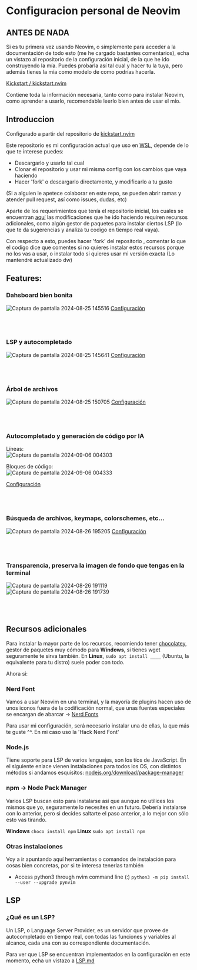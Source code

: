 # Configuracion personal de Neovim

## ANTES DE NADA
Si es tu primera vez usando Neovim, o simplemente para acceder a la documentación de todo esto
(me he cargado bastantes comentarios), echa un vistazo al repositorio de la configuración inicial, de la
que he ido construyendo la mía. Puedes probarla así tal cual y hacer tu la tuya, pero además tienes la mía
como modelo de como podrías hacerla.

[Kickstart / kickstart.nvim](https://github.com/nvim-lua/kickstart.nvim)

Contiene toda la información necesaria, tanto como para instalar Neovim, como aprender a usarlo, recomendable
leerlo bien antes de usar el mío.

## Introduccion

Configurado a partir del repositorio de [kickstart.nvim](https://github.com/nvim-lua/kickstart.nvim)

Este repositorio es mi configuración actual que uso en [WSL](https://www.arsys.es/blog/wsl-windows-subsystem-linux#:~:text=WSL%20corresponde%20con%20las%20siglas,familia%20GNU%2FLinux%20en%20Windows.), depende de lo que te interese puedes: 
* Descargarlo y usarlo tal cual
* Clonar el repositorio y usar mi misma config con los cambios que vaya haciendo
* Hacer 'fork' o descargarlo directamente, y modificarlo a tu gusto

(Si a alguien le apetece colaborar en este repo, se pueden abrir ramas y atender pull request, así como issues, dudas, etc)

Aparte de los requerimientos que tenía el repositorio inicial, los cuales se encuentran [aquí](##Installation)
las modificaciones que he ido haciendo requiren recursos adicionales, como algún gestor de paquetes para instalar 
ciertos LSP (lo que te da sugerencias y analiza tu codigo en tiempo real vaya).

Con respecto a esto, puedes hacer 'fork' del repositorio , comentar lo que el codigo dice que comentes si no 
quieres instalar estos recursos porque no los vas a usar, o instalar todo si quieres usar mi versión exacta
(Lo mantendré actualizado dw)

## Features: 

### Dahsboard bien bonita
![Captura de pantalla 2024-08-25 145516](https://github.com/user-attachments/assets/63a8ca10-44f3-478d-b27b-f4e70ae95407)
[Configuración](https://github.com/krisMG21/config.nvim/blob/master/lua/plugins/dashboard.lua)
<br/><br/><br/><br/>

### LSP y autocompletado
![Captura de pantalla 2024-08-25 145641](https://github.com/user-attachments/assets/bfa1ada8-583f-40ce-86e5-971bc545d203)
[Configuración](https://github.com/krisMG21/config.nvim/blob/master/lua/plugins/lsp)
<br/><br/><br/><br/>

### Árbol de archivos
![Captura de pantalla 2024-08-25 150705](https://github.com/user-attachments/assets/f48f11c9-21b3-4b0a-a8a9-063776081712)
[Configuración](https://github.com/krisMG21/config.nvim/blob/master/lua/plugins/kickstart/neo-tree.lua)
<br/><br/><br/><br/>

### Autocompletado y generación de código por IA
Líneas:<br/>
![Captura de pantalla 2024-09-06 004303](https://github.com/user-attachments/assets/7c481cae-4676-4174-9b60-7fbcac1f0c6f)

Bloques de código:<br/>
![Captura de pantalla 2024-09-06 004333](https://github.com/user-attachments/assets/29427f30-81b9-4536-b84a-55fbc19ad060)

[Configuración](https://github.com/krisMG21/config.nvim/blob/master/lua/plugins/supermaven.lua)
<br/><br/><br/><br/>

### Búsqueda de archivos, keymaps, colorschemes, etc...
![Captura de pantalla 2024-08-26 195205](https://github.com/user-attachments/assets/62439dc3-9ef0-4817-921a-19377661d0db)
[Configuración](https://github.com/krisMG21/config.nvim/blob/master/lua/plugins/telescope.lua)
<br/><br/><br/><br/>

### Transparencia, preserva la imagen de fondo que tengas en la terminal
![Captura de pantalla 2024-08-26 191119](https://github.com/user-attachments/assets/1ebb4336-3292-4648-b4ff-4c69cb97cb79)
![Captura de pantalla 2024-08-26 191739](https://github.com/user-attachments/assets/5d3e7054-c6d7-40f9-9537-4c7249e33bfe)
<br/><br/><br/><br/>

## Recursos adicionales

Para instalar la mayor parte de los recursos, recomiendo tener [chocolatey](https://chocolatey.org/install), 
gestor de paquetes muy cómodo para **Windows**, si tienes wget seguramente te sirva también.
En **Linux**, ```sudo apt install ____``` (Ubuntu, la equivalente para tu distro) suele poder con todo.

Ahora si:

### Nerd Font 
Vamos a usar Neovim en una terminal, y la mayoría de plugins hacen uso de unos iconos fuera de la codificación normal, que unas fuentes especiales se encargan de abarcar -> [Nerd Fonts](https://nerdfonts.com)

Para usar mi configuración, será necesario instalar una de ellas, la que más te guste ^^. En mi caso uso la 'Hack Nerd Font' 

### Node.js
Tiene soporte para LSP de varios lenguajes, son los tíos de JavaScript.
En el siguiente enlace vienen instalaciones para todos los OS, con distintos métodos si andamos esquisitos:
[nodejs.org/download/package-manager](https://nodejs.org/en/download/package-manager)

### npm -> Node Pack Manager
Varios LSP buscan esto para instalarse asi que aunque no utilices los mismos que yo, seguramente lo necesites
en un futuro. Debería instalarse con lo anterior, pero si decides saltarte el paso anterior, a lo mejor con
sólo esto vas tirando.

**Windows** ```choco install npm```
**Linux** ```sudo apt install npm```

### Otras instalaciones
Voy a ir apuntando aquí herramientas o comandos de instalación para cosas bien concretas, por si te interesa tenerlas también

- Access python3 through nvim command line (:)   ```python3 -m pip install --user --upgrade pynvim```



## LSP
### ¿Qué es un LSP?
Un LSP, o Language Server Provider, es un servidor que provee de autocompletado en tiempo real, con todas las funciones y variables al alcance, cada una con su correspondiente documentación.

Para ver que LSP se encuentran implementados en la configuración en este momento, echa un vistazo a [LSP.md](https://github.com/krisMG21/config.nvim/blob/master/LSP.md)
